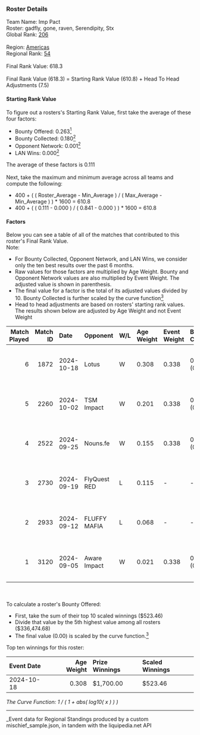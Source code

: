 ### Roster Details<br />
Team Name: Imp Pact<br />
Roster: gadfly, gone, raven, Serendipity, Stx<br />
Global Rank: [206](../../standings_global_2025_03_01.md)<br />
<br />
Region: [Americas]( ../../standings_americas_2025_03_01.md)<br />
Regional Rank: [54]( ../../standings_americas_2025_03_01.md)<br />
<br />
Final Rank Value:  618.3<br />
<br />
Final Rank Value (618.3) = Starting Rank Value (610.8) + Head To Head Adjustments (7.5)<br />

#### Starting Rank Value<br />
To figure out a rosters's Starting Rank Value, first take the average of these four factors:<br />
- Bounty Offered: 0.263[<sup>1</sup>](#table2)
- Bounty Collected: 0.180[<sup>2</sup>](#table1)
- Opponent Network: 0.001[<sup>2</sup>](#table1)
- LAN Wins: 0.000[<sup>2</sup>](#table1)

The average of these factors is 0.111<br />
<br />
Next, take the maximum and minimum average across all teams and compute the following:<br />
- 400 + ( ( Roster_Average - Min_Average ) / ( Max_Average - Min_Average ) ) * 1600 = 610.8
- 400 + ( ( 0.111 - 0.000 ) / ( 0.841 - 0.000 ) ) * 1600 = 610.8


#### Factors<br />
Below you can see a table of all of the matches that contributed to this roster's Final Rank Value.<br />
Note:<br />

- For Bounty Collected, Opponent Network, and LAN Wins, we consider only the ten best results over the past 6 months.
- Raw values for those factors are multiplied by Age Weight. Bounty and Opponent Network values are also multiplied by Event Weight. The adjusted value is shown in parenthesis.
- The final value for a factor is the total of its adjusted values divided by 10. Bounty Collected is further scaled by the curve function[<sup>3</sup>](#curveFunction)
- Head to head adjustments are based on rosters' starting rank values. The results shown below are adjusted by Age Weight and not Event Weight
<span id="table1"></span><br />


| Match Played | Match ID | Date       | Opponent     | W/L | Age Weight | Event Weight | Bounty Collected | Opponent Network | LAN Wins  | H2H Adj. | Roster                                |
| -: | -: | :- | :- | :- | :- | :- | :- | :- | :- | -: | :- |
|            6 |     1872 | 2024-10-18 | Lotus        | W   | 0.308      | 0.338        | 0.001 (0.000)    | 0.004 (0.000)    | 0 (0.000) |     4.44 | gadfly, gone, raven, Serendipity, Stx |
|            5 |     2260 | 2024-10-02 | TSM Impact   | W   | 0.201      | 0.338        | 0.001 (0.000)    | 0.029 (0.002)    | 0 (0.000) |     3.14 | gadfly, gone, raven, Serendipity, Stx |
|            4 |     2522 | 2024-09-25 | Nouns.fe     | W   | 0.155      | 0.338        | 0.001 (0.000)    | 0.091 (0.005)    | 0 (0.000) |     2.39 | gadfly, gone, raven, Serendipity, Stx |
|            3 |     2730 | 2024-09-19 | FlyQuest RED | L   | 0.115      | -            | -                | -                | -         |    -1.68 | gadfly, gone, raven, Serendipity, Stx |
|            2 |     2933 | 2024-09-12 | FLUFFY MAFIA | L   | 0.068      | -            | -                | -                | -         |    -1.07 | gadfly, gone, raven, Serendipity, Stx |
|            1 |     3120 | 2024-09-05 | Aware Impact | W   | 0.021      | 0.338        | 0.001 (0.000)    | 0.010 (0.000)    | 0 (0.000) |     0.32 | gadfly, gone, raven, Serendipity, Stx |

<br />
<span id="table2"></span><br />
To calculate a roster's Bounty Offered:<br />

- First, take the sum of their top 10 scaled winnings ($523.46)
- Divide that value by the 5th highest value among all rosters ($336,474.68)
- The final value (0.00) is scaled by the curve function.[<sup>3</sup>](#curveFunction)

Top ten winnings for this roster:<br />

| Event Date | Age Weight | Prize Winnings | Scaled Winnings |
| :- | -: | :- | :- |
| 2024-10-18 |      0.308 | $1,700.00      | $523.46         |


<span id="curveFunction"></span>_The Curve Function: 1 / ( 1 + abs( log10( x ) ) )_<br />

---
_Event data for Regional Standings produced by a custom mischief_sample.json, in tandem with the liquipedia.net API<br />

